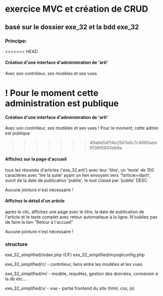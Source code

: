 # exercice MVC  et création de CRUD
##  basé sur le dossier exe_32 et la bdd exe_32

### Principe:

<<<<<<< HEAD
#### Création d'une interface d'administration de 'arti'
Avec son contrôleur, ses modèles et ses vues

! Pour le moment cette administration est publique
=======
#### Création d'une interface d'administration de 'arti' 
Avec son contrôleur, ses modèles et ses vues
! Pour le moment, cette admin est publique
>>>>>>> 49abb54f14e2567a6c7c4680aea9138f0940eb9a

#### Affichez sur la page d'accueil 
tous les résumés d'articles ('exe_32.arti') avec leur 'titre', un 'texte' de 150 caractères avec 'lire la suite' ayant un lien envoyant vers '?article=idarti', suivit de la date de publication 'publie', le tout classé par 'publie' DESC

Aucune jointure n'est nécessaire !
#### Affichez le détail d'un article
après le clic, affichez une page avec le titre, la date de publication de l'article et le texte complet avec retour automatique à la ligne. 
N'oubliez pas de faire le lien "Retour à l'accueil"

Aucune jointure n'est nécessaire !

### structure

exe_32_simplified/index.php (CF)
exe_32_simplified/mysqliconfig.php 

exe_32_simplified/c/ - contrôleur, liens entre les modèles et les vues

exe_32_simplified/m/ - modèle, requêtes, gestion des données, connexion à la db etc...


exe_32_simplified/v/ - vue - partie frontend du site (html, css, js)
